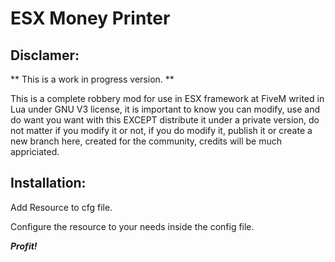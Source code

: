 # ESX Money Printer

## Disclamer: 
** This is a work in progress version. **


This is a complete robbery mod for use in ESX framework at FiveM writed in Lua under GNU V3 license, it is important to know you can modify, use and do want you want with this EXCEPT distribute it under a private version, do not matter if you modify it or not, if you do modify it, publish it or create a new branch here, created for the community, credits will be much appriciated.

## Installation:

Add Resource to cfg file.

Configure the resource to your needs inside the config file.

***Profit!***
